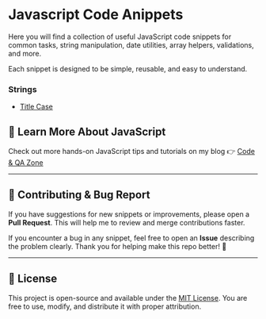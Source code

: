 # Javascript Code Anippets

Here you will find a collection of useful JavaScript code snippets for common tasks, string manipulation, date utilities, array helpers, validations, and more.

Each snippet is designed to be simple, reusable, and easy to understand.

### Strings
- [Title Case](./snippets/strings/title-case.js)

## 🚀 Learn More About JavaScript

Check out more hands-on JavaScript tips and tutorials on my blog 👉 [Code & QA Zone](https://codeqazone.com/categories/javascript)

---

## 📝 Contributing & Bug Report

If you have suggestions for new snippets or improvements, please open a **Pull Request**.  This will help me to review and merge contributions faster.

If you encounter a bug in any snippet, feel free to open an **Issue** describing the problem clearly. 
Thank you for helping make this repo better! 🙌 

---

## 📄 License

This project is open-source and available under the [MIT License](./LICENSE). You are free to use, modify, and distribute it with proper attribution.

